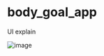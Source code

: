 # body_goal_app

UI explain

![image](https://user-images.githubusercontent.com/80303709/173237221-da72cb47-cc87-462d-acee-cbda0068c57d.png)

